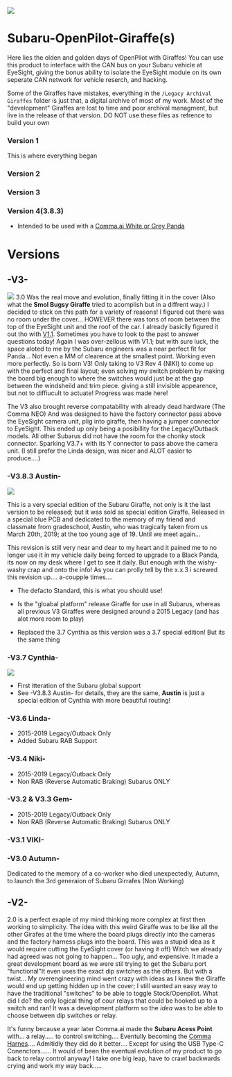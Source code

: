 [![](https://i.imgur.com/jdrFQRQ.jpg[/img])](#)

# Subaru-OpenPilot-Giraffe(s)
Here lies the olden and golden days of OpenPilot with Giraffes! You can use this product to interface with the CAN bus on your Subaru vehicle at EyeSight, giving the bonus ability to isolate the EyeSight module on its own seperate CAN network for vehicle reserch, and hacking.

Some of the Giraffes have mistakes, everything in the `/Legacy Archival Giraffes` folder is just that, a digital archive of most of my work. Most of the "development" Giraffes are lost to time and poor archival managment, but live in the release of that version. DO NOT use these files as refrence to build your own

### Version 1
This is where everything began
### Version 2
### Version 3
### Version 4(3.8.3)

- Intended to be used with a [Comma.ai White or Grey Panda](https://comma.ai/shop/products/panda)


# Versions 



## -V3-
[![](https://i.imgur.com/jdrFQRQ.jpg[/img])](#)
3.0 Was the real move and evolution, finally fitting it in the cover (Also what the **Smol Bugsy Giraffe** tried to acomplish but in a diffrent way.) I decided to stick on this path for a variety of reasons! I figured out there was no room under the cover... HOWEVER there was tons of room between the top of the EyeSight unit and the roof of the car. I already basiclly figured it out tho with [V1.1](#). Sometimes you have to look to the past to answer questions today! Again I was over-zellous with V1.1; but with sure luck, the space aloted to me by the Subaru engineers was a near perfect fit for Panda... Not even a MM of clearence at the smallest point. Working even more perfectly. So is born V3! Only taking to V3 Rev 4 (NIKI) to come up with the perfect and final layout; even solving my switch problem by making the board big enough to where the switches would just be at the gap between the windsheild and trim piece. giving a still invisible appearence, but not to diffiucult to actuate! Progress was made here! 

The V3 also brought reverse compatability with already dead hardware (The Comma NEO) And was designed to have the factory connector pass above the EyeSight camera unit, plig into giraffe, then having a jumper connector to EyeSight. This ended up only being a posibillity for the Legacy/Outback models. All other Subarus did not have the room for the chonky stock connector. Sparking V3.7+ with its Y connector to pass above the camera unit. (I still prefer the Linda design, was nicer and ALOT easier to produce....)

### -V3.8.3 Austin-
[![](https://i.imgur.com/EIHL5lK.png[/img])](#)

This is a very special edition of the Subaru Giraffe, not only is it the last version to be released; but it was sold as special edition Giraffe. Released in a special blue PCB and dedicated to the memory of my friend and classmate from gradeschool, Austin, who was tragically taken from us March 20th, 2019; at the too young age of 19. Until we meet again...

This revision is still very near and dear to my heart and it pained me to no longer use it in my vehicle daily being forced to upgrade to a Black Panda, its now on my desk where I get to see it daily. But enough with the wishy-washy crap and onto the info! As you can prolly tell by the x.x.3 i screwed this revision up.... a-coupple times....

- The defacto Standard, this is what you should use!

- Is the "gloabal platform" release Giraffe for use in all Subarus, whereas all previous V3 Giraffes were designed around a 2015 Legacy (and has alot more room to play)

- Replaced the 3.7 Cynthia as this version was a 3.7 special edition! But its the same thing

### -V3.7 Cynthia-
[![](https://i.imgur.com/eLZLewe.jpg[/img])](#)
- First itteration of the Subaru global support
- See -V3.8.3 Austin- for details, they are the same, **Austin** is just a special edition of Cynthia with more beautiful routing!

### -V3.6 Linda-
- 2015-2019 Legacy/Outback Only
- Added Subaru RAB Support

### -V3.4 Niki-
- 2015-2019 Legacy/Outback Only
- Non RAB (Reverse Automatic Braking) Subarus ONLY

### -V3.2 & V3.3 Gem-
- 2015-2019 Legacy/Outback Only
- Non RAB (Reverse Automatic Braking) Subarus ONLY




### -V3.1 VIKI-

### -V3.0 Autumn-
Dedicated to the memory of a co-worker who died unexpectedly, Autumn, to launch the 3rd generaion of Subaru Girrafes (Non Working)

## -V2-
2.0 is a perfect exaple of my mind thinking more complex at first then working to simplicity. The idea with this weird Giraffe was to be like all the other Girafes at the time where the board plugs directly into the cameras and the factory harness plugs into the board. This was a stupid idea as it would require cutting the EyeSight cover (or having it off) Witch we already had agreed was not going to happen... Too ugly, and expensive. It made a great development board as we were stil trying to get the Subaru port "functional"It even uses the exact dip switches as the others. But with a twist... My overengineering mind went crazy with ideas as I knew the Giraffe would end up getting hidden up in the cover; I still wanted an easy way to have the traditional "switches" to be able to toggle Stock/Openpilot. What did I do? the only logical thing of cour relays that could be hooked up to a switch and ran! It was a development platform so the *idea* was to be able to choose between dip switches or relay.

It's funny because a year later Comma.ai made the **Subaru Acess Point** with... a relay..... to control switching.... Eventully becoming the [Comma Harnes](https://comma.ai/shop/products/comma-car-harness)....  Admitidly they did do it better.... Except for using the USB Type-C Conenctors...... It would of been the eventual evolution of my product to go back to relay control anyway! I take one big leap, have to crawl backwards crying and work my way back.....  
